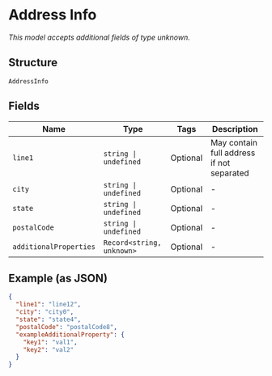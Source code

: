 
# Address Info

*This model accepts additional fields of type unknown.*

## Structure

`AddressInfo`

## Fields

| Name | Type | Tags | Description |
|  --- | --- | --- | --- |
| `line1` | `string \| undefined` | Optional | May contain full address if not separated |
| `city` | `string \| undefined` | Optional | - |
| `state` | `string \| undefined` | Optional | - |
| `postalCode` | `string \| undefined` | Optional | - |
| `additionalProperties` | `Record<string, unknown>` | Optional | - |

## Example (as JSON)

```json
{
  "line1": "line12",
  "city": "city0",
  "state": "state4",
  "postalCode": "postalCode8",
  "exampleAdditionalProperty": {
    "key1": "val1",
    "key2": "val2"
  }
}
```

